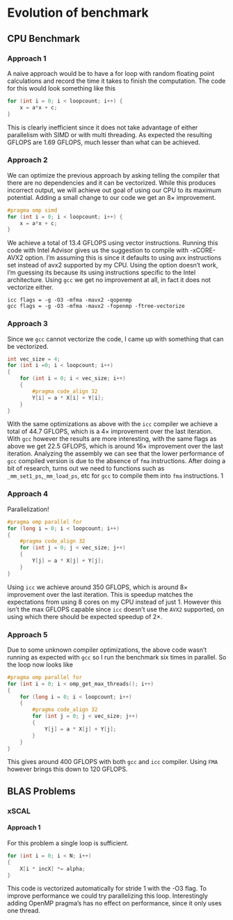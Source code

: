 # Evolution of benchmark

## CPU Benchmark

### Approach 1

A naive approach would be to have a for loop with random floating point calculations and record the time it takes to finish the computation. The code for this would look something like this

```c
for (int i = 0; i < loopcount; i++) {
    x = a*x + c;
}
```

This is clearly inefficient since it does not take advantage of either parallelism with SIMD or with multi threading. As expected the resulting GFLOPS are 1.69 GFLOPS, much lesser than what can be achieved.

### Approach 2

We can optimize the previous approach by asking telling the compiler that there are no dependencies and it can be vectorized. While this produces incorrect output, we will achieve out goal of using our CPU to its maximum potential. Adding a small change to our code we get an $8\times$ improvement.

```c
#pragma omp simd
for (int i = 0; i < loopcount; i++) {
	x = a*x + c;
}
```

We achieve a total of 13.4 GFLOPS using vector instructions. Running this code with Intel Advisor gives us the suggestion to compile with -xCORE-AVX2 option. I’m assuming this is since it defaults to using avx instructions set instead of avx2 supported by my CPU. Using the option doesn’t work, I’m guessing  its because its using instructions specific to the Intel architecture. Using `gcc` we get no improvement at all, in fact it does not vectorize either.

```
icc flags = -g -O3 -mfma -mavx2 -qopenmp
gcc flags = -g -O3 -mfma -mavx2 -fopenmp -ftree-vectorize
```



### Approach 3

Since we `gcc` cannot vectorize the code, I came up with something that can be vectorized.

```c
int vec_size = 4;
for (int i =0; i < loopcount; i++)
{
    for (int i = 0; i < vec_size; i++)
    {
        #pragma code_align 32
        Y[i] = a * X[i] + Y[i];
    }
}
```

With the same optimizations as above with the `icc` compiler we achieve a total of 44.7 GFLOPS, which is a $4\times$ improvement over the last iteration. With `gcc` however the results are more interesting, with the same flags as above we get 22.5 GFLOPS, which is around $16\times$ improvement over the last iteration. Analyzing the assembly we can see that the lower performance of `gcc` compiled version is due to the absence of `fma` instructions. After doing a bit of research, turns out we need to functions such as `_mm_set1_ps`,`_mm_load_ps`, etc for `gcc` to compile them into `fma` instructions. 1

### Approach 4

Parallelization!

```c
#pragma omp parallel for
for (long i = 0; i < loopcount; i++)
{
	#pragma code_align 32
    for (int j = 0; j < vec_size; j++)
    {
		Y[j] = a * X[j] + Y[j];
    }
}
```

Using `icc` we achieve around 350 GFLOPS, which is around $8\times$ improvement over the last iteration. This is speedup matches the expectations from using 8 cores on my CPU instead of just 1. However this isn’t the max GFLOPS capable since `icc` doesn’t use the `AVX2` supported, on using which there should be expected speedup of $2\times$. 

### Approach 5

Due to some unknown compiler optimizations, the above code wasn’t running as expected with `gcc` so I run the benchmark six times in parallel. So the loop now looks like 

```c
#pragma omp parallel for
for (int i = 0; i < omp_get_max_threads(); i++)
{
    for (long i = 0; i < loopcount; i++)
    {
        #pragma code_align 32
        for (int j = 0; j < vec_size; j++)
        {
            Y[j] = a * X[j] + Y[j];
        }
    }
}
```

This gives around 400 GFLOPS with both `gcc` and `icc` compiler. Using `FMA` however brings this down to 120 GFLOPS. 



## BLAS Problems

### xSCAL

#### Approach 1

For this problem a single loop is sufficient.

```c
for (int i = 0; i < N; i++)
{
    X[i * incX] *= alpha;
}
```

This code is vectorized automatically for stride 1 with the -O3 flag. To improve performance we could try parallelizing this loop. Interestingly adding OpenMP pragma’s has no effect on performance, since it only uses one thread.
